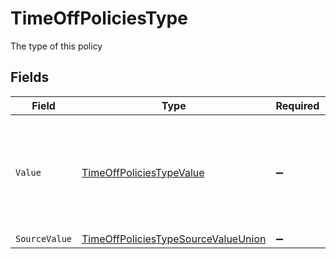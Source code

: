 # TimeOffPoliciesType

The type of this policy


## Fields

| Field                                                                                                                                      | Type                                                                                                                                       | Required                                                                                                                                   | Description                                                                                                                                | Example                                                                                                                                    |
| ------------------------------------------------------------------------------------------------------------------------------------------ | ------------------------------------------------------------------------------------------------------------------------------------------ | ------------------------------------------------------------------------------------------------------------------------------------------ | ------------------------------------------------------------------------------------------------------------------------------------------ | ------------------------------------------------------------------------------------------------------------------------------------------ |
| `Value`                                                                                                                                    | [TimeOffPoliciesTypeValue](../../Models/Components/TimeOffPoliciesTypeValue.md)                                                            | :heavy_minus_sign:                                                                                                                         | The unified value for the type of the time off policy. If the provider does not specify this unit, the value will be set to unmapped_value | holiday                                                                                                                                    |
| `SourceValue`                                                                                                                              | [TimeOffPoliciesTypeSourceValueUnion](../../Models/Components/TimeOffPoliciesTypeSourceValueUnion.md)                                      | :heavy_minus_sign:                                                                                                                         | N/A                                                                                                                                        |                                                                                                                                            |